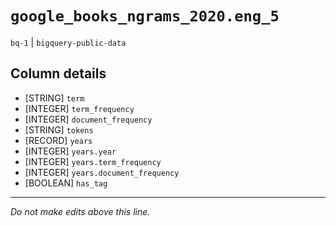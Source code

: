 # `google_books_ngrams_2020.eng_5`
`bq-1` | `bigquery-public-data`

## Column details
* [STRING]    `term`
* [INTEGER]   `term_frequency`
* [INTEGER]   `document_frequency`
* [STRING]    `tokens`
* [RECORD]    `years`
* [INTEGER]   `years.year`
* [INTEGER]   `years.term_frequency`
* [INTEGER]   `years.document_frequency`
* [BOOLEAN]   `has_tag`

-------------------------------------------------------------------------------
*Do not make edits above this line.*
